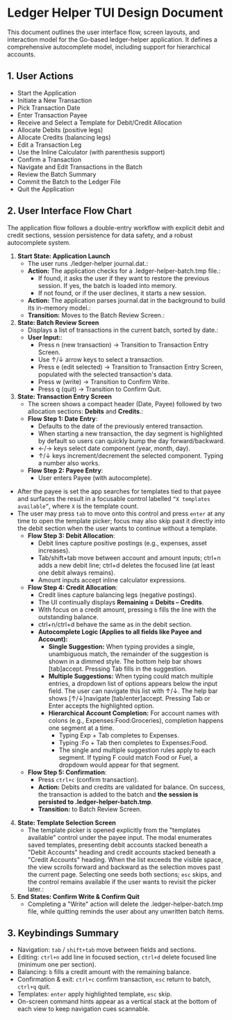 # **Ledger Helper TUI Design Document**

This document outlines the user interface flow, screen layouts, and interaction model for the Go-based ledger-helper application. It defines a comprehensive autocomplete model, including support for hierarchical accounts.

## **1\. User Actions**

* Start the Application
* Initiate a New Transaction
* Pick Transaction Date
* Enter Transaction Payee
* Receive and Select a Template for Debit/Credit Allocation
* Allocate Debits (positive legs)
* Allocate Credits (balancing legs)
* Edit a Transaction Leg
* Use the Inline Calculator (with parenthesis support)
* Confirm a Transaction
* Navigate and Edit Transactions in the Batch
* Review the Batch Summary
* Commit the Batch to the Ledger File
* Quit the Application

## **2\. User Interface Flow Chart**

The application flow follows a double-entry workflow with explicit debit and credit sections, session persistence for data safety, and a robust autocomplete system.

1. **Start State: Application Launch**
   * The user runs ./ledger-helper journal.dat.:
   * **Action:** The application checks for a .ledger-helper-batch.tmp file.:
     * If found, it asks the user if they want to restore the previous session. If yes, the batch is loaded into memory.
     * If not found, or if the user declines, it starts a new session.
   * **Action:** The application parses journal.dat in the background to build its in-memory model.:
   * **Transition:** Moves to the Batch Review Screen.:
2. **State: Batch Review Screen**
   * Displays a list of transactions in the current batch, sorted by date.:
   * **User Input:**:
     * Press n (new transaction) \-\> Transition to Transaction Entry Screen.
     * Use ↑/↓ arrow keys to select a transaction.
     * Press e (edit selected) \-\> Transition to Transaction Entry Screen, populated with the selected transaction's data.
     * Press w (write) \-\> Transition to Confirm Write.
     * Press q (quit) \-\> Transition to Confirm Quit.
3. **State: Transaction Entry Screen**
   * The screen shows a compact header (Date, Payee) followed by two allocation sections: **Debits** and **Credits**.:
   * **Flow Step 1: Date Entry**:
     * Defaults to the date of the previously entered transaction.
     * When starting a new transaction, the day segment is highlighted by default so users can quickly bump the day forward/backward.
     * ←/→ keys select date component (year, month, day).
     * ↑/↓ keys increment/decrement the selected component. Typing a number also works.
   * **Flow Step 2: Payee Entry**:
     * User enters Payee (with autocomplete).
* After the payee is set the app searches for templates tied to that payee and surfaces the result in a focusable control labelled `“X templates available”`, where `X` is the template count.
* The user may press `tab` to move onto this control and press `enter` at any time to open the template picker; focus may also skip past it directly into the debit section when the user wants to continue without a template.
   * **Flow Step 3: Debit Allocation**:
     * Debit lines capture positive postings (e.g., expenses, asset increases).
     * Tab/shift+tab move between account and amount inputs; ctrl+n adds a new debit line; ctrl+d deletes the focused line (at least one debit always remains).
     * Amount inputs accept inline calculator expressions.
   * **Flow Step 4: Credit Allocation**:
     * Credit lines capture balancing legs (negative postings).
     * The UI continually displays **Remaining = Debits – Credits**.
     * With focus on a credit amount, pressing `b` fills the line with the outstanding balance.
     * ctrl+n/ctrl+d behave the same as in the debit section.
     * **Autocomplete Logic (Applies to all fields like Payee and Account):**
       * **Single Suggestion:** When typing provides a single, unambiguous match, the remainder of the suggestion is shown in a dimmed style. The bottom help bar shows [tab]accept. Pressing Tab fills in the suggestion.
       * **Multiple Suggestions:** When typing could match multiple entries, a dropdown list of options appears below the input field. The user can navigate this list with ↑/↓. The help bar shows [↑/↓]navigate [tab/enter]accept. Pressing Tab or Enter accepts the highlighted option.
       * **Hierarchical Account Completion:** For account names with colons (e.g., Expenses:Food:Groceries), completion happens one segment at a time.
         * Typing Exp + Tab completes to Expenses.
         * Typing :Fo + Tab then completes to Expenses:Food.
         * The single and multiple suggestion rules apply to each segment. If typing F could match Food or Fuel, a dropdown would appear for that segment.
   * **Flow Step 5: Confirmation**:
     * Press `ctrl+c` (confirm transaction).
     * **Action:** Debits and credits are validated for balance. On success, the transaction is added to the batch and **the session is persisted to .ledger-helper-batch.tmp**.
     * **Transition:** to Batch Review Screen.
4. **State: Template Selection Screen**
   * The template picker is opened explicitly from the "templates available" control under the payee input. The modal enumerates saved templates, presenting debit accounts stacked beneath a "Debit Accounts" heading and credit accounts stacked beneath a "Credit Accounts" heading. When the list exceeds the visible space, the view scrolls forward and backward as the selection moves past the current page. Selecting one seeds both sections; `esc` skips, and the control remains available if the user wants to revisit the picker later.:
5. **End States: Confirm Write & Confirm Quit**
   * Completing a "Write" action will delete the .ledger-helper-batch.tmp file, while quitting reminds the user about any unwritten batch items.

## **3\. Keybindings Summary**

* Navigation: `tab` / `shift+tab` move between fields and sections.
* Editing: `ctrl+n` add line in focused section, `ctrl+d` delete focused line (minimum one per section).
* Balancing: `b` fills a credit amount with the remaining balance.
* Confirmation & exit: `ctrl+c` confirm transaction, `esc` return to batch, `ctrl+q` quit.
* Templates: `enter` apply highlighted template, `esc` skip.
* On-screen command hints appear as a vertical stack at the bottom of each view to keep navigation cues scannable.
